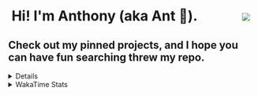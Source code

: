 <h1>&nbsp;Hi! I'm Anthony (aka Ant 🐜). &emsp;&emsp;&emsp;<img src="https://www.codewars.com/users/MakeMeSenpai/badges/large"> </h1>
<h2>Check out my pinned projects, and I hope you can have fun searching threw my repo.</h2>
<details>
  <summaryGithub Stats</summary>
  <br>
  <img src="https://github-readme-stats.vercel.app/api?username=MakeMeSenpai&count_private=true" />
</details>

<details>
  <summary>WakaTime Stats</summary>
  <br>
  <a href="https://wakatime.com"><img src="https://wakatime.com/share/@MakeMeSenpai/fdf9f48a-143b-4422-8c39-f21b5db308cd.png" max-height="50%" width="100%"/>
  <img src="https://wakatime.com/share/@MakeMeSenpai/bebcd8ab-45e1-4085-bc76-f8a92f8c8e51.svg" max-height="50%"/></a>
</details>
